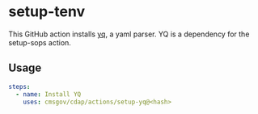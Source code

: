 # setup-tenv

This GitHub action installs [yq](https://github.com/mikefarah/yq), a yaml parser. YQ is a dependency for the setup-sops action.

## Usage

```yaml
steps:
  - name: Install YQ
    uses: cmsgov/cdap/actions/setup-yq@<hash>
```
